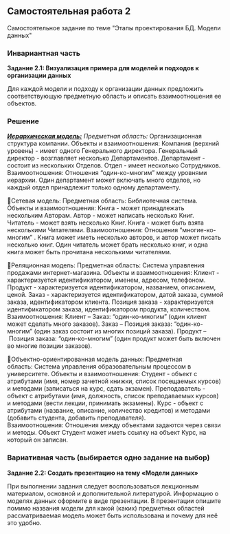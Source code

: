 ## Самостоятельная работа 2

Самостоятельное задание по теме "Этапы проектирования БД. Модели данных"

### Инвариантная часть

__Задание 2.1: Визуализация примера для моделей и подходов к организации данных__

Для каждой модели и подходу к организации данных предложить соответствующую предметную область и описать взаимоотношения ее объектов.

### Решение
<ins>***Иерархическая модель:***</ins>
_Предметная область:_ Организационная структура компании.
Объекты и взаимоотношения:
Компания (верхний уровень) - имеет одного Генерального директора.
Генеральный директор - возглавляет несколько Департаментов.
Департамент - состоит из нескольких Отделов.
Отдел - имеет несколько Сотрудников.
Взаимоотношения: Отношения “один-ко-многим” между уровнями иерархии. Один департамент может включать много отделов, но каждый отдел принадлежит только одному департаменту.

Сетевая модель:
Предметная область: Библиотечная система.
Объекты и взаимоотношения:
Книга - может принадлежать нескольким Авторам.
Автор - может написать несколько Книг.
Читатель - может взять несколько Книг.
Книга - может быть взята несколькими Читателями.
Взаимоотношения: Отношения “многие-ко-многим” . Книга может иметь несколько авторов, и автор может писать несколько книг. Один читатель может брать несколько книг, и одна книга может быть прочитана несколькими читателями.

Реляционная модель:
Предметная область: Система управления продажами интернет-магазина.
Объекты и взаимоотношения:
Клиент - характеризуется идентификатором, именем, адресом, телефоном.
Продукт - характеризуется идентификатором, названием, описанием, ценой.
Заказ - характеризуется идентификатором, датой заказа, суммой заказа, идентификатором клиента.
Позиция заказа - характеризуется идентификатором заказа, идентификатором продукта, количеством.
Взаимоотношения:
Клиент – Заказ: “один-ко-многим” (один клиент может сделать много заказов).
Заказ – Позиция заказа: “один-ко-многим” (один заказ состоит из многих позиций заказа).
Продукт – Позиция заказа: “один-ко-многим” (один продукт может быть включен во многие позиции заказов).

Объектно-ориентированная модель данных:
Предметная область: Система управления образовательным процессом в университете.
Объекты и взаимоотношения:
Студент - объект с атрибутами (имя, номер зачетной книжки, список посещаемых курсов) и методами (записаться на курс, сдать экзамен).
Преподаватель - объект с атрибутами (имя, должность, список преподаваемых курсов) и методами (вести лекции, принимать экзамены).
Курс - объект с атрибутами (название, описание, количество кредитов) и методами (добавить студента, добавить преподавателя).
Взаимоотношения: Отношения между объектами задаются через связи и методы. Объект Студент может иметь ссылку на объект Курс, на который он записан. 
### Вариативная часть (выбирается одно задание на выбор)

__Задание 2.2:  Создать презентацию на тему «Модели данных»__

При выполнении задания следует воспользоваться лекционным материалом, основной и дополнительной литературой. Информацию о моделях данных оформите в виде презентации.
В презентации опишите помимо названия модели для какой (каких) предметных областей рассматриваемая модель может быть использована и почему для неё это удобно.

